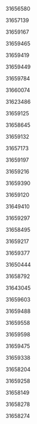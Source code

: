 31656580

31657139

31659167

31659465

31659419

31659449

31659784

31660074

31623486

31659125

31658645

31659132

31657173

31659197

31659216

31659390

31659120

31649410

31659297

31658495

31659217

31659377

31650444

31658792

31643045

31659603

31659488

31659558

31659598

31659475

31659338

31658204

31659258

31658149

31658278

31658274

